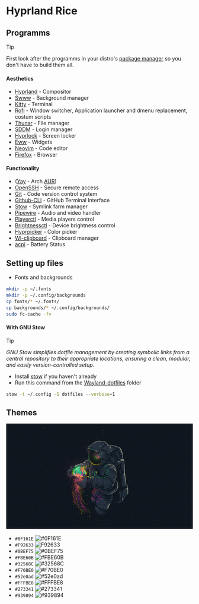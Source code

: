 # Hyprland Rice

## Programms

> [!TIP]
> First look after the programms in your distro's [package manager](https://en.wikipedia.org/wiki/List_of_software_package_management_systems#Linux) so you don't have to build them all.

#### Aesthetics
- [Hyprland](https://hyprland.org/) - Compositor
- [Swww](https://github.com/GhostNaN/mpvpaper) - Background manager
- [Kitty](https://github.com/kovidgoyal/kitty) - Terminal
- [Rofi](https://github.com/davatorium/rofi) - Window switcher, Application launcher and dmenu replacement, costum scripts
- [Thunar](https://github.com/xfce-mirror/thunar) - File manager
- [SDDM](https://github.com/sddm/sddm) - Login manager
- [Hyprlock](https://github.com/hyprwm/hyprlock) - Screen locker
- [Eww](https://github.com/elkowar/eww?tab=readme-ov-file) - Widgets
- [Neovim](https://github.com/neovim/neovim) - Code editor
- [Firefox](https://support.mozilla.org/hu/kb/Firefox%20telep%C3%ADt%C3%A9se%20Linuxra#w_install-firefox-deb-package-for-debian-based-distributions) - Browser


#### Functionality
- ([Yay](https://github.com/Jguer/yay) - Arch [AUR](https://wiki.archlinux.org/title/Arch_User_Repository))
- [OpenSSH](https://github.com/openssh/openssh-portable) - Secure remote access
- [Git](https://git-scm.com/downloads/linux) - Code version control system
- [Github-CLI](https://github.com/cli/cli#installation) - GitHub Terminal Interface
- [Stow](https://github.com/aspiers/stow) - Symlink farm manager
- [Pipewire](https://github.com/PipeWire/pipewire) - Audio and video handler
- [Playerctl](https://github.com/altdesktop/playerctl) - Media players control
- [Brightnessctl](https://github.com/Hummer12007/brightnessctl) - Device brightness control
- [Hyprpicker](https://github.com/hyprwm/hyprpicker) - Color picker
- [Wl-clipboard](https://github.com/bugaevc/wl-clipboard) - Clipboard manager
- [acpi](https://pkgs.org/download/acpi) - Battery Status

## Setting up files

- Fonts and backgrounds
```bash
mkdir -p ~/.fonts
mkdir -p ~/.config/backgrounds
cp fonts/* ~/.fonts/
cp backgrounds/* ~/.config/backgrounds/
sudo fc-cache -fv
```

#### With GNU Stow
> [!TIP]
> *GNU Stow simplifies dotfile management by creating symbolic links from a central repository to their appropriate locations, ensuring a clean, modular, and easily version-controlled setup.*

- Install [stow](https://github.com/aspiers/stow) if you haven't already
- Run this command from the [Wayland-dotfiles](./) folder
```bash
stow -t ~/.config -S dotfiles --verbose=1
```

## Themes

![Background](./backgrounds/astronaut.jpg)

- `#0F161E` ![#0F161E](https://placehold.co/50x20/0F161E/0F161E.png)
- `#F92633` ![F92633](https://placehold.co/50x20/F92633/F92633.png)
- `#0BEF75` ![#0BEF75](https://placehold.co/50x20/0BEF75/0BEF75.png)
- `#FBE60B` ![#FBE60B](https://placehold.co/50x20/FBE60B/FBE60B.png)
- `#32568C` ![#32568C](https://placehold.co/50x20/32568C/32568C.png)
- `#F70BE0` ![#F70BE0](https://placehold.co/50x20/F70BE0/F70BE0.png)
- `#52e0ad` ![#52e0ad](https://placehold.co/50x20/52e0ad/52e0ad.png)
- `#FFFBE8` ![#FFFBE8](https://placehold.co/50x20/FFFBE8/FFFBE8.png)
- `#273341` ![#273341](https://placehold.co/50x20/273341/273341.png)
- `#939894` ![#939894](https://placehold.co/50x20/939894/939894.png)

